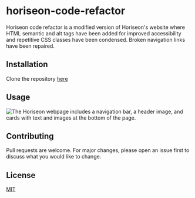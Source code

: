 # horiseon-code-refactor

Horiseon code refactor is a modified version of Horiseon's website where HTML semantic and alt tags have been added for improved accessibility and repetitive CSS classes have been condensed. Broken navigation links have been repaired.


## Installation

Clone the repository [here](https://github.com/a-donati/horiseon-code-refactor.git)


## Usage

    
 ![The Horiseon webpage includes a navigation bar, a header image, and cards with text and images at the bottom of the page.](https://user-images.githubusercontent.com/94128491/146405528-d6f31fba-c804-4644-a810-4b5526762e45.png)

  

## Contributing

Pull requests are welcome. For major changes, please open an issue first to discuss what you would like to change.


## License
[MIT](https://choosealicense.com/licenses/mit/)